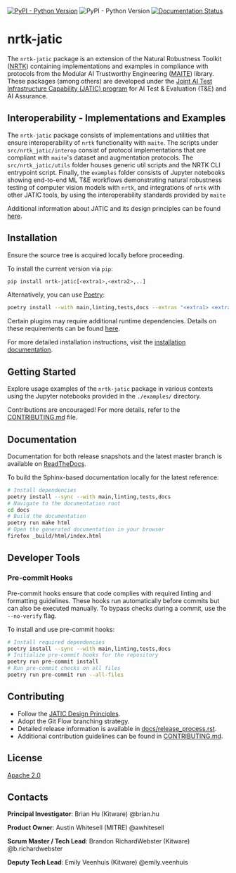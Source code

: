 <!-- :auto badges: -->
[![PyPI - Python Version](https://img.shields.io/pypi/v/nrtk-jatic)](https://pypi.org/project/nrtk-jatic/)
![PyPI - Python Version](https://img.shields.io/pypi/pyversions/nrtk-jatic)
[![Documentation Status](https://readthedocs.org/projects/nrtk-jatic/badge/?version=latest)](https://nrtk-jatic.readthedocs.io/en/latest/?badge=latest)
<!-- :auto badges: -->

# nrtk-jatic

The `nrtk-jatic` package is an extension of the Natural Robustness Toolkit
([NRTK](https://github.com/Kitware/nrtk)) containing implementations
and examples in compliance with protocols from the Modular AI Trustworthy Engineering
([MAITE](https://github.com/mit-ll-ai-technology/maite)) library.
These packages (among others) are developed under the
[Joint AI Test Infrastructure Capability (JATIC) program](https://cdao.pages.jatic.net/public/)
for AI Test & Evaluation (T&E) and AI Assurance.

## Interoperability - Implementations and Examples

The `nrtk-jatic` package consists of implementations and utilities that ensure
interoperability of `nrtk` functionality with `maite`. The scripts under
`src/nrtk_jatic/interop` consist of protocol implementations that are compliant
with `maite`'s dataset and augmentation protocols. The `src/nrtk_jatic/utils`
folder houses generic util scripts and the NRTK CLI entrypoint script.
Finally, the `examples` folder consists of Jupyter notebooks showing
end-to-end ML T&E workflows demonstrating natural robustness testing of computer vision models with `nrtk`,
and integrations of `nrtk` with other JATIC tools,
by using the interoperability standards provided by `maite`

Additional information about JATIC and its design principles can be found
[here](https://cdao.pages.jatic.net/public/program/design-principles/).

<!-- :auto installation: -->
## Installation
Ensure the source tree is acquired locally before proceeding.

To install the current version via `pip`:
```bash
pip install nrtk-jatic[<extra1>,<extra2>,..]
```

Alternatively, you can use [Poetry](https://python-poetry.org/):
```bash
poetry install --with main,linting,tests,docs --extras "<extra1> <extra2> ..."
```

Certain plugins may require additional runtime dependencies. Details on these requirements can be found [here](https://nrtk-jatic.readthedocs.io/en/latest/implementations.html).

For more detailed installation instructions, visit the [installation documentation](https://nrtk-jatic.readthedocs.io/en/latest/installation.html).
<!-- :auto installation: -->

<!-- :auto getting-started: -->
## Getting Started
Explore usage examples of the `nrtk-jatic` package in various contexts using the Jupyter notebooks provided in the `./examples/` directory.

Contributions are encouraged! For more details, refer to the [CONTRIBUTING.md](./CONTRIBUTING.md) file.
<!-- :auto getting-started: -->

<!-- :auto documentation: -->
## Documentation
Documentation for both release snapshots and the latest master branch is available on [ReadTheDocs](https://nrtk-jatic.readthedocs.io/en/latest/).

To build the Sphinx-based documentation locally for the latest reference:
```bash
# Install dependencies
poetry install --sync --with main,linting,tests,docs
# Navigate to the documentation root
cd docs
# Build the documentation
poetry run make html
# Open the generated documentation in your browser
firefox _build/html/index.html
```
<!-- :auto documentation: -->

<!-- :auto developer-tools: -->
## Developer Tools

### Pre-commit Hooks
Pre-commit hooks ensure that code complies with required linting and formatting guidelines. These hooks run automatically before commits but can also be executed manually. To bypass checks during a commit, use the `--no-verify` flag.

To install and use pre-commit hooks:
```bash
# Install required dependencies
poetry install --sync --with main,linting,tests,docs
# Initialize pre-commit hooks for the repository
poetry run pre-commit install
# Run pre-commit checks on all files
poetry run pre-commit run --all-files
```
<!-- :auto developer-tools: -->

<!-- :auto contributing: -->
## Contributing
- Follow the [JATIC Design Principles](https://cdao.pages.jatic.net/public/program/design-principles/).
- Adopt the Git Flow branching strategy.
- Detailed release information is available in [docs/release_process.rst](./docs/release_process.rst).
- Additional contribution guidelines can be found in [CONTRIBUTING.md](./CONTRIBUTING.md).
<!-- :auto contributing: -->

<!-- :auto license: -->
## License
[Apache 2.0](./LICENSE)
<!-- :auto license: -->

<!-- :auto contacts: -->
## Contacts

**Principal Investigator**: Brian Hu (Kitware) @brian.hu

**Product Owner**: Austin Whitesell (MITRE) @awhitesell

**Scrum Master / Tech Lead**: Brandon RichardWebster (Kitware) @b.richardwebster

**Deputy Tech Lead**: Emily Veenhuis (Kitware) @emily.veenhuis
<!-- :auto contacts: -->